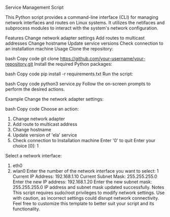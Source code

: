 Service Management Script

This Python script provides a command-line interface (CLI) for managing network interfaces and routes on Linux systems. It utilizes the netifaces and subprocess modules to interact with the system's network configuration.

Features
Change network adapter settings
Add routes to multicast addresses
Change hostname
Update service versions
Check connection to an installation machine
Usage
Clone the repository:

bash
Copy code
git clone https://github.com/your-username/your-repository.git
Install the required Python packages:

bash
Copy code
pip install -r requirements.txt
Run the script:

bash
Copy code
python3 service.py
Follow the on-screen prompts to perform the desired actions.

Example
Change the network adapter settings:

bash
Copy code
Choose an action:
1. Change network adapter
2. Add route to multicast address
3. Change hostname
4. Update version of 'ela' service
5. Check connection to Installation machine
Enter '0' to quit
Enter your choice [0]: 1

Select a network interface:
1. eth0
2. wlan0
Enter the number of the network interface you want to select: 1
Current IP Address: 192.168.1.10
Current Subnet Mask: 255.255.255.0
Enter the new IP address: 192.168.1.20
Enter the new subnet mask: 255.255.255.0
IP address and subnet mask updated successfully.
Notes
This script requires sudo/root privileges to modify network settings.
Use with caution, as incorrect settings could disrupt network connectivity.
Feel free to customize this template to better suit your script and its functionality.
